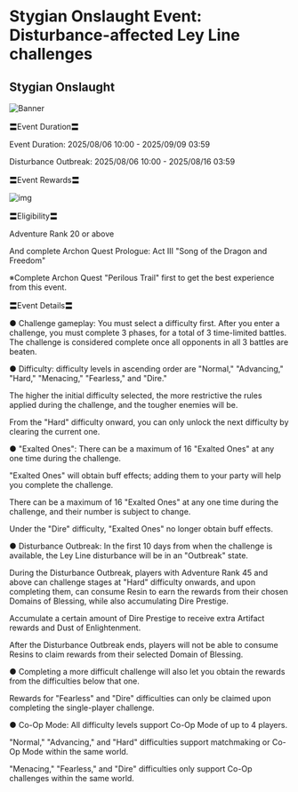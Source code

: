 # Stygian Onslaught Event: Disturbance-affected Ley Line challenges
## Stygian Onslaught
![Banner](https://sdk.hoyoverse.com/upload/ann/2025/06/04/1c9dc6a18a915c0756cf14277e4e16ab_3634979653024653379.jpg)

〓Event Duration〓

Event Duration: <t class="t_lc" contenteditable="false">2025/08/06 10:00</t> - <t class="t_lc" contenteditable="false">2025/09/09 03:59</t>

Disturbance Outbreak: <t class="t_lc" contenteditable="false">2025/08/06 10:00</t> - <t class="t_lc" contenteditable="false">2025/08/16 03:59</t>

〓Event Rewards〓

![img](https://sdk.hoyoverse.com/upload/ann/2025/06/05/2b8eaa5bc75b36d842c22a91c3bb4fb4_2475835335613495492.png)

〓Eligibility〓

Adventure Rank 20 or above

And complete Archon Quest Prologue: Act III "Song of the Dragon and Freedom"

※Complete Archon Quest "Perilous Trail" first to get the best experience from this event.

〓Event Details〓

● Challenge gameplay: You must select a difficulty first. After you enter a challenge, you must complete 3 phases, for a total of 3 time-limited battles. The challenge is considered complete once all opponents in all 3 battles are beaten.

● Difficulty: difficulty levels in ascending order are "Normal," "Advancing," "Hard," "Menacing," "Fearless," and "Dire."

The higher the initial difficulty selected, the more restrictive the rules applied during the challenge, and the tougher enemies will be.

From the "Hard" difficulty onward, you can only unlock the next difficulty by clearing the current one.

● "Exalted Ones": There can be a maximum of 16 "Exalted Ones" at any one time during the challenge.

"Exalted Ones" will obtain buff effects; adding them to your party will help you complete the challenge.

There can be a maximum of 16 "Exalted Ones" at any one time during the challenge, and their number is subject to change.

Under the "Dire" difficulty, "Exalted Ones" no longer obtain buff effects.

● Disturbance Outbreak: In the first 10 days from when the challenge is available, the Ley Line disturbance will be in an "Outbreak" state.

During the Disturbance Outbreak, players with Adventure Rank 45 and above can challenge stages at "Hard" difficulty onwards, and upon completing them, can consume Resin to earn the rewards from their chosen Domains of Blessing, while also accumulating Dire Prestige.

Accumulate a certain amount of Dire Prestige to receive extra Artifact rewards and Dust of Enlightenment.

After the Disturbance Outbreak ends, players will not be able to consume Resins to claim rewards from their selected Domain of Blessing.

● Completing a more difficult challenge will also let you obtain the rewards from the difficulties below that one.

Rewards for "Fearless" and "Dire" difficulties can only be claimed upon completing the single-player challenge.

● Co-Op Mode: All difficulty levels support Co-Op Mode of up to 4 players.

"Normal," "Advancing," and "Hard" difficulties support matchmaking or Co-Op Mode within the same world.

"Menacing," "Fearless," and "Dire" difficulties only support Co-Op challenges within the same world.
